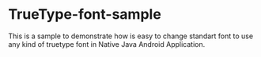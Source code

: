 # TrueType-font-sample
This is a sample to demonstrate how is easy to change standart font to use any kind of truetype font in Native Java Android Application.
